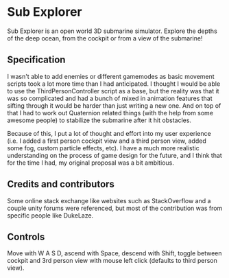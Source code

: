# Sub Explorer
Sub Explorer is an open world 3D submarine simulator. Explore the depths of the deep ocean, from the cockpit or from a view of the submarine!

## Specification
I wasn't able to add enemies or different gamemodes as basic movement scripts took a lot more time than I had anticipated. I thought I would be able to use the ThirdPersonController script as a base, but the reality was that it was so complicated and had a bunch of mixed in animation features that sifting through it would be harder than just writing a new one. And on top of that I had to work out Quaternion related things (with the help from some awesome people) to stabilize the submarine after it hit obstacles.

Because of this, I put a lot of thought and effort into my user experience (i.e. I added a first person cockpit view and a third person view, added some fog, custom particle effects, etc). I have a much more realistic understanding on the process of game design for the future, and I think that for the time I had, my original proposal was a bit ambitious.

## Credits and contributors
Some online stack exchange like websites such as StackOverflow and a couple unity forums were referenced, but most of the contribution was from specific people like DukeLaze. 

## Controls
Move with W A S D, ascend with Space, descend with Shift, toggle between cockpit and 3rd person view with mouse left click (defaults to third person view).
